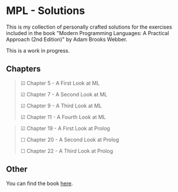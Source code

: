 # MPL - Solutions

This is my collection of personally crafted solutions for the exercises included in the book "Modern Programming Languages: A Practical Approach (2nd Edition)" by Adam Brooks Webber.

This is a work in progress.

## Chapters

> ☑ Chapter 5 - A First Look at ML
> 
> ☑ Chapter 7 - A Second Look at ML
>
> ☑ Chapter 9 - A Third Look at ML
>
> ☑ Chapter 11 - A Fourth Look at ML



> ☑ Chapter 19 - A First Look at Prolog
>
> ☐ Chapter 20 - A Second Look at Prolog
>
> ☐ Chapter 22 - A Third Look at Prolog

## Other

You can find the book [here](https://www.amazon.com/Modern-Programming-Languages-Practical-Introduction/dp/1590282507).
